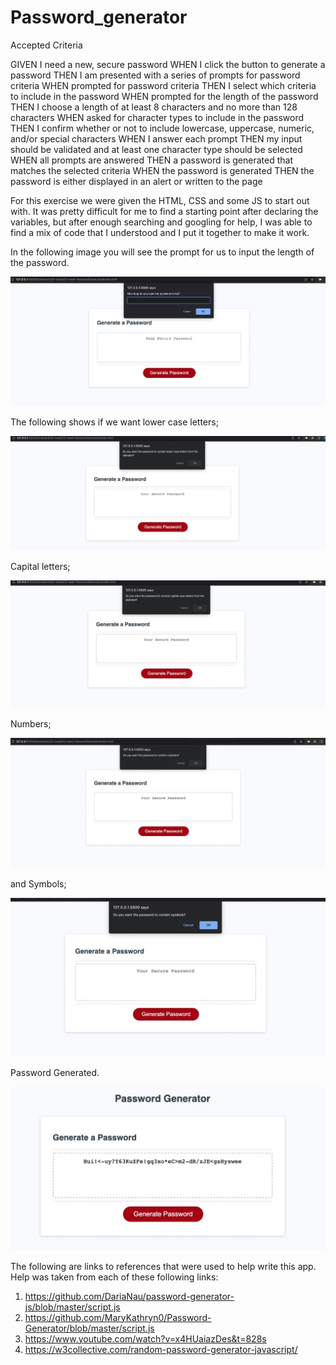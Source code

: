 # Password_generator

Accepted Criteria

GIVEN I need a new, secure password
WHEN I click the button to generate a password
THEN I am presented with a series of prompts for password criteria
WHEN prompted for password criteria
THEN I select which criteria to include in the password
WHEN prompted for the length of the password
THEN I choose a length of at least 8 characters and no more than 128 characters
WHEN asked for character types to include in the password
THEN I confirm whether or not to include lowercase, uppercase, numeric, and/or special characters
WHEN I answer each prompt
THEN my input should be validated and at least one character type should be selected
WHEN all prompts are answered
THEN a password is generated that matches the selected criteria
WHEN the password is generated
THEN the password is either displayed in an alert or written to the page


For this exercise we were given the HTML, CSS and some JS to start out with. It was pretty difficult for me to find a starting point after declaring the variables, but after enough searching and googling for help, I was able to find a mix of code that I understood and I put it together to make it work.

In the following image you will see the prompt for us to input the length of the password.

![Length](./images/password%20length.jpg)


The following shows if we want lower case letters;

![lower](./images/lower%20case.jpg)


Capital letters;

![capital](./images/capital%20letters.jpg)

Numbers;

![numbers](./images/numbers.jpg)

and Symbols;

![symbols](./images/symbols.jpg)

Password Generated.

![password](./images/password.jpg)



The following are links to references that were used to help write this app. Help was taken from each of these following links:


1) https://github.com/DariaNau/password-generator-js/blob/master/script.js
2) https://github.com/MaryKathryn0/Password-Generator/blob/master/script.js
3) https://www.youtube.com/watch?v=x4HUaiazDes&t=828s
4) https://w3collective.com/random-password-generator-javascript/
